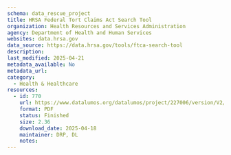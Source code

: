 ```yaml
---
schema: data_rescue_project 
title: HRSA Federal Tort Claims Act Search Tool
organization: Health Resources and Services Administration
agency: Department of Health and Human Services
websites: data.hrsa.gov
data_source: https://data.hrsa.gov/tools/ftca-search-tool
description: 
last_modified: 2025-04-21
metadata_available: No
metadata_url: 
category:
  - Health & Healthcare 
resources:
  - id: 770
    url: https://www.datalumos.org/datalumos/project/227006/version/V2/view
    format: PDF
    status: Finished
    size: 2.36
    download_date: 2025-04-18
    maintainer: DRP, DL
    notes: 
---
```

